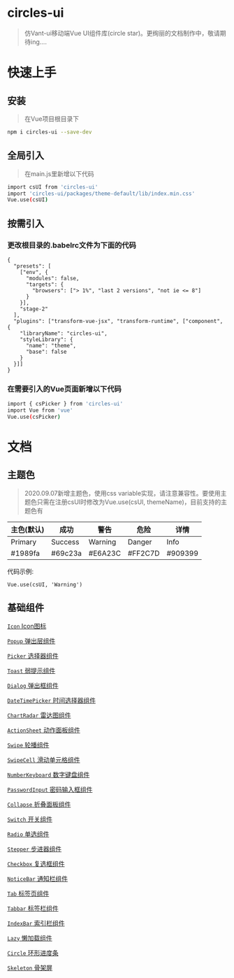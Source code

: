 
# circles-ui

> 仿Vant-ui移动端Vue UI组件库(circle star)。更绚丽的文档制作中，敬请期待ing....

# 快速上手

## 安装
> 在Vue项目根目录下

```bash
npm i circles-ui --save-dev
```

## 全局引入
> 在main.js里新增以下代码

 ```bash
 import csUI from 'circles-ui'
 import 'circles-ui/packages/theme-default/lib/index.min.css'
 Vue.use(csUI)
 ```

## 按需引入
### 更改根目录的.babelrc文件为下面的代码
```
{
  "presets": [
    ["env", {
      "modules": false,
      "targets": {
        "browsers": ["> 1%", "last 2 versions", "not ie <= 8"]
      }
    }],
    "stage-2"
  ],
  "plugins": ["transform-vue-jsx", "transform-runtime", ["component", {
    "libraryName": "circles-ui",
    "styleLibrary": {
      "name": "theme",
      "base": false
    }
  }]]
}
```
### 在需要引入的Vue页面新增以下代码

```bash
import { csPicker } from 'circles-ui'
import Vue from 'vue'
Vue.use(csPicker)
```

# 文档

## 主题色
> 2020.09.07新增主题色，使用css variable实现，请注意兼容性。要使用主题色只需在注册csUI时修改为Vue.use(csUI, themeName)，目前支持的主题色有

| 主色(默认) | 成功 | 警告 | 危险 | 详情 |
|--|--|--|--|--|
| Primary | Success | Warning | Danger | Info |
| #1989fa | #69c23a | #E6A23C | #FF2C7D | #909399 |

代码示例:
```
Vue.use(csUI, 'Warning')
```


## 基础组件

[`Icon` Icon图标](./docs/cn/icon.md)

[`Popup` 弹出层组件](./docs/cn/popup.md)

[`Picker` 选择器组件](./docs/cn/picker.md)

[`Toast` 弱提示组件](./docs/cn/toast.md)

[`Dialog` 弹出框组件](./docs/cn/dialog.md)

[`DateTimePicker` 时间选择器组件](./docs/cn/dateTimePicker.md)

[`ChartRadar` 雷达图组件](./docs/cn/chartRadar.md)

[`ActionSheet` 动作面板组件](./docs/cn/actionSheet.md)

[`Swipe` 轮播组件](./docs/cn/swipe.md)

[`SwipeCell` 滑动单元格组件](./docs/cn/swipeCell.md)

[`NumberKeyboard` 数字键盘组件](./docs/cn/numberKeyboard.md)

[`PasswordInput` 密码输入框组件](./docs/cn/passwordInput.md)

[`Collapse` 折叠面板组件](./docs/cn/collapse.md)

[`Switch` 开关组件](./docs/cn/switch.md)

[`Radio` 单选组件](./docs/cn/radio.md)

[`Stepper` 步进器组件](./docs/cn/stepper.md)

[`Checkbox` 复选框组件](./docs/cn/checkbox.md)

[`NoticeBar` 通知栏组件](./docs/cn/noticeBar.md)

[`Tab` 标签页组件](./docs/cn/tab.md)

[`Tabbar` 标签栏组件](./docs/cn/tabbar.md)

[`IndexBar` 索引栏组件](./docs/cn/indexBar.md)

[`Lazy` 懒加载组件](./docs/cn/lazy.md)

[`Circle` 环形进度条](./docs/cn/circle.md)

[`Skeleton` 骨架屏](./docs/cn/skeleton.md)


